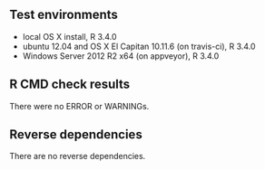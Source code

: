 ## Test environments
* local OS X install, R 3.4.0
* ubuntu 12.04 and OS X El Capitan 10.11.6 (on travis-ci), R 3.4.0
* Windows Server 2012 R2 x64 (on appveyor), R 3.4.0

## R CMD check results
There were no ERROR or WARNINGs. 

## Reverse dependencies
There are no reverse dependencies.
